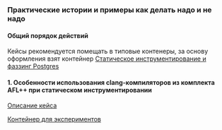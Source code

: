 ### Практические истории и примеры как делать надо и не надо

#### Общий порядок действий

Кейсы рекомендуется помещать в типовые контенеры, за основу оформления взят контейнер [Статическое инструментирование и фаззинг Postgres](../Containers/Crusher/Linux/Readme.md)

#### 1. Особенности использования clang-компиляторов из комплекта AFL++ при статическом инструментировании
[Описание кейса](FAQ_1_gcc.md)

[Контейнер для экспериментов](Dockerfile_FAQ_1_gcc.txt)
